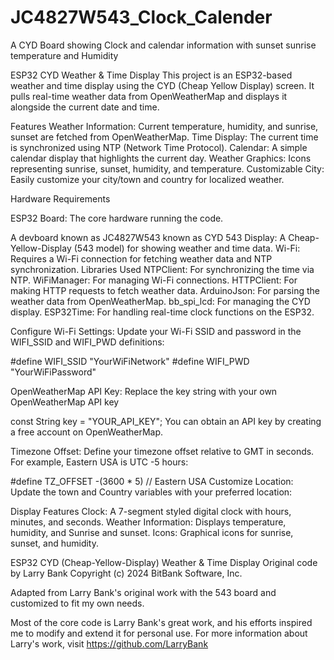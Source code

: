 # JC4827W543_Clock_Calender
A CYD Board showing Clock and calendar information with sunset sunrise temperature and Humidity

ESP32 CYD Weather & Time Display
This project is an ESP32-based weather and time display using the CYD (Cheap Yellow Display) screen. It pulls real-time weather data from OpenWeatherMap and displays it alongside the current date and time.

Features
Weather Information: Current temperature, humidity, and sunrise, sunset are fetched from OpenWeatherMap.
Time Display: The current time is synchronized using NTP (Network Time Protocol).
Calendar: A simple calendar display that highlights the current day.
Weather Graphics: Icons representing sunrise, sunset, humidity, and temperature.
Customizable City: Easily customize your city/town and country for localized weather.

Hardware Requirements

ESP32 Board: The core hardware running the code.

A devboard known as JC4827W543 known as CYD 543 Display: A Cheap-Yellow-Display (543 model) for showing weather and time data.
Wi-Fi: Requires a Wi-Fi connection for fetching weather data and NTP synchronization.
Libraries Used
NTPClient: For synchronizing the time via NTP.
WiFiManager: For managing Wi-Fi connections.
HTTPClient: For making HTTP requests to fetch weather data.
ArduinoJson: For parsing the weather data from OpenWeatherMap.
bb_spi_lcd: For managing the CYD display.
ESP32Time: For handling real-time clock functions on the ESP32.

Configure Wi-Fi Settings: Update your Wi-Fi SSID and password in the WIFI_SSID and WIFI_PWD definitions:

#define WIFI_SSID "YourWiFiNetwork"
#define WIFI_PWD "YourWiFiPassword"

OpenWeatherMap API Key: Replace the key string with your own OpenWeatherMap API key

const String key = "YOUR_API_KEY";
You can obtain an API key by creating a free account on OpenWeatherMap.

Timezone Offset: Define your timezone offset relative to GMT in seconds. For example, Eastern USA is UTC -5 hours:

#define TZ_OFFSET -(3600 * 5) // Eastern USA
Customize Location: Update the town and Country variables with your preferred location:


Display Features
Clock: A 7-segment styled digital clock with hours, minutes, and seconds.
Weather Information: Displays temperature, humidity, and Sunrise and sunset.
Icons: Graphical icons for sunrise, sunset, and humidity.

 ESP32 CYD (Cheap-Yellow-Display) Weather & Time Display
 Original code by Larry Bank
 Copyright (c) 2024 BitBank Software, Inc.
 
 Adapted from Larry Bank's original work with the 543 board and customized to fit my own needs.
  
 Most of the core code is Larry Bank's great work, and his efforts inspired me to 
 modify and extend it for personal use.
 For more information about Larry's work, visit https://github.com/LarryBank


